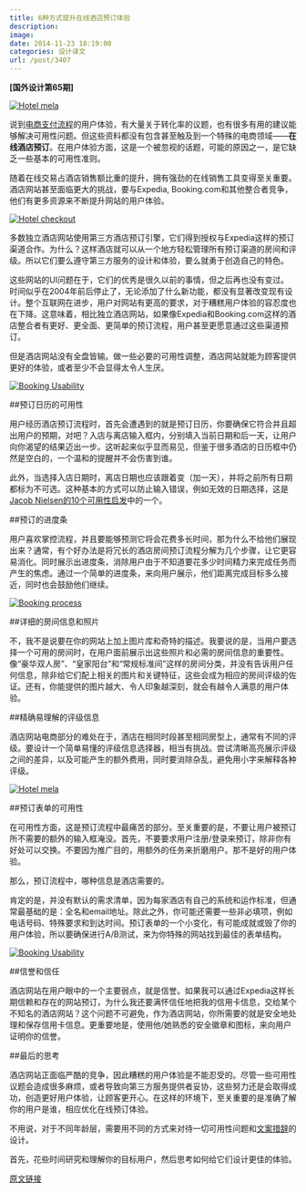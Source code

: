 ```yaml
---
title: 6种方式提升在线酒店预订体验
description: 
image: 
date: 2014-11-23 18:19:00
categories: 设计译文
url: /post/3407
---
```


**[国外设计第65期]**

[![Hotel mela](http://designmodo.com/wp-content/uploads/2014/11/hotelmela.jpg "6 Ways to Improve the User Experience of Online Hotel Booking")](http://hotelmela.com)

说到[电商支付流程](http://designmodo.com/delightful-checkout-process/)的用户体验，有大量关于转化率的议题，也有很多有用的建议能够解决可用性问题。但这些资料都没有包含甚至触及到一个特殊的电商领域——**在线酒店预订**。在用户体验方面，这是一个被忽视的话题，可能的原因之一，是它缺乏一些基本的可用性准则。

随着在线交易占酒店销售额比重的提升，拥有强劲的在线销售工具变得至关重要。酒店网站甚至面临更大的挑战，要与Expedia, Booking.com和其他整合者竞争，他们有更多资源来不断提升网站的用户体验。

[![Hotel checkout](http://designmodo.com/wp-content/uploads/2014/11/hotelclaris.jpg "6 Ways to Improve the User Experience of Online Hotel Booking")](http://hotelclaris.com)

多数独立酒店网站使用第三方酒店预订引擎，它们得到授权与Expedia这样的预订渠道合作。为什么？这样酒店就可以从一个地方轻松管理所有预订渠道的房间和评级。所以它们要么遵守第三方服务的设计和体验，要么就勇于创造自己的特色。

这些网站的UI问题在于，它们的优秀是很久以前的事情，但之后再也没有变过。时间似乎在2004年前后停止了，无论添加了什么新功能，都没有显著改变现有设计。整个互联网在进步，用户对网站有更高的要求，对于糟糕用户体验的容忍度也在下降。这意味着，相比独立酒店网站，如果像Expedia和Booking.com这样的酒店整合者有更好、更全面、更简单的预订流程，用户甚至更愿意通过这些渠道预订。

但是酒店网站没有全盘皆输。做一些必要的可用性调整，酒店网站就能为顾客提供更好的体验，或者至少不会显得太令人生厌。

[![Booking Usability](http://designmodo.com/wp-content/uploads/2014/11/amba-hotels.jpg "6 Ways to Improve the User Experience of Online Hotel Booking")](http://www.amba-hotels.com)

##预订日历的可用性

用户经历酒店预订流程时，首先会遭遇到的就是预订日历，你要确保它符合并且超出用户的预期，对吧？入店与离店输入框内，分别填入当前日期和后一天，让用户向你渴望的结果迈出一步。这听起来似乎显而易见，但鉴于很多酒店的日历框中仍然是空白的，一个温和的提醒并不会伤害到谁。

此外，当选择入店日期时，离店日期也应该跟着变（加一天），并将之前所有日期都标为不可选。这种基本的方式可以防止输入错误，例如无效的日期选择，这是[Jacob Nielsen的10个可用性启发](http://www.nngroup.com/articles/ten-usability-heuristics/)中的一个。

##预订的进度条

用户喜欢掌控流程，并且要能够预测它将会花费多长时间，那为什么不给他们展现出来？通常，有个好办法是将冗长的酒店房间预订流程分解为几个步骤，让它更容易消化。同时展示出进度条，消除用户由于不知道要花多少时间精力来完成任务而产生的焦虑。通过一个简单的进度条，来向用户展示，他们距离完成目标多么接近，同时也会鼓励他们继续。

[![Booking process](http://designmodo.com/wp-content/uploads/2014/11/kourosexclusive.jpg "6 Ways to Improve the User Experience of Online Hotel Booking")](http://kourosexclusive.gr)

##详细的房间信息和照片

不，我不是说要在你的网站上加上图片库和奇特的描述。我要说的是，当用户要选择一个可用的房间时，在用户面前展示出这些照片和必需的房间信息的重要性。像“豪华双人房”、“皇家阳台”和“常规标准间”这样的房间分类，并没有告诉用户任何信息，除非给它们配上相关的图片和关键特征，这些会成为相应的房间评级的佐证。还有，你能提供的图片越大、令人印象越深刻，就会有越令人满意的用户体验。

##精确易理解的评级信息

酒店网站电商部分的难处在于，酒店在相同时段甚至相同房型上，通常有不同的评级。要设计一个简单易懂的评级信息选择器，相当有挑战。尝试清晰高亮展示评级之间的差异，以及可能产生的额外费用，同时要消除杂乱，避免用小字来解释各种评级。

[![Hotel mela](http://designmodo.com/wp-content/uploads/2014/11/hotelmela.jpg "6 Ways to Improve the User Experience of Online Hotel Booking")](http://hotelmela.com)

##预订表单的可用性

在可用性方面，这是预订流程中最痛苦的部分。至关重要的是，不要让用户被预订所不需要的额外的输入框淹没。首先，不要要求用户注册/登录来预订，除非你有好处可以交换。不要因为推广目的，用额外的任务来折磨用户。那不是好的用户体验。

那么，预订流程中，哪种信息是酒店需要的。

肯定的是，并没有默认的需求清单，因为每家酒店有自己的系统和运作标准，但通常最基础的是：全名和email地址。除此之外，你可能还需要一些非必填项，例如电话号码、特殊要求和到达时间。预订表单的一个小变化，有可能成就或毁了你的用户体验，所以要确保进行A/B测试，来为你特殊的网站找到最佳的表单结构。

[![Booking Usability](http://designmodo.com/wp-content/uploads/2014/11/marquiscapemay.jpg "6 Ways to Improve the User Experience of Online Hotel Booking")](http://marquiscapemay.com)

##信誉和信任

酒店网站在用户眼中的一个主要弱点，就是信誉。如果我可以通过Expedia这样长期信赖和存在的网站预订，为什么我还要满怀信任地把我的信用卡信息，交给某个不知名的酒店网站？这个问题不可避免，作为酒店网站，你所需要的就是安全地处理和保存信用卡信息。更重要地是，使用他/她熟悉的安全徽章和图标，来向用户证明你的信誉。

##最后的思考

酒店网站正面临严酷的竞争，因此糟糕的用户体验是不能忍受的。尽管一些可用性议题会造成很多麻烦，或者导致向第三方服务提供者妥协，这些努力还是会取得成功，创造更好用户体验，让顾客更开心。在这样的环境下，至关重要的是准确了解你的用户是谁，相应优化在线预订体验。

不用说，对于不同年龄层，需要用不同的方式来对待一切可用性问题和[文案措辞](http://designmodo.com/microcopy/)的设计。

首先，花些时间研究和理解你的目标用户，然后思考如何给它们设计更佳的体验。

[原文链接](http://designmodo.com/online-hotel-booking/)